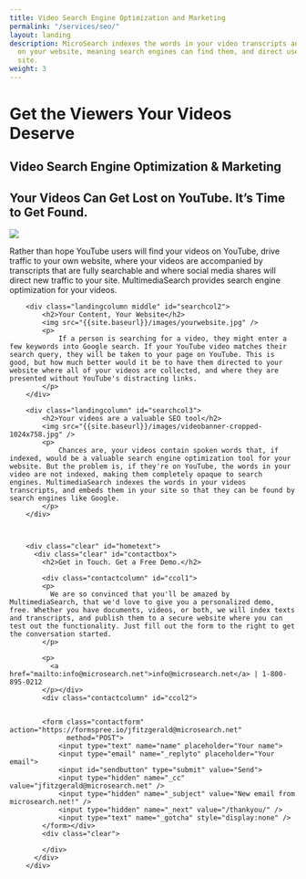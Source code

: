 ```yaml
---
title: Video Search Engine Optimization and Marketing
permalink: "/services/seo/"
layout: landing
description: MicroSearch indexes the words in your video transcripts and embeds them
  on your website, meaning search engines can find them, and direct users to your
  site.
weight: 3
---
```


<div class="landing">
    <div id="seobanner" class="landingbanner">
      <h1>Get the Viewers Your Videos Deserve</h1>
      <h2>Video Search Engine Optimization &amp; Marketing</h2>
    </div>
    <div class="wrapper">
        <div class="landingcolumn" id="searchcol1">
            <h2>Your Videos Can Get Lost on YouTube. It’s Time to Get Found.</h2>
            <img src="{{site.baseurl}}/images/videoplayer.png" />
            <p>
                Rather than hope YouTube users will find your videos on YouTube, drive traffic to your own website, where your videos are accompanied by transcripts that are fully searchable and where social media shares will direct new traffic to your site. MultimediaSearch provides search engine optimization for your videos.
            </p>
        </div>

        <div class="landingcolumn middle" id="searchcol2">
            <h2>Your Content, Your Website</h2>
            <img src="{{site.baseurl}}/images/yourwebsite.jpg" />
            <p>
                If a person is searching for a video, they might enter a few keywords into Google search. If your YouTube video matches their search query, they will be taken to your page on YouTube. This is good, but how much better would it be to have them directed to your website where all of your videos are collected, and where they are presented without YouTube's distracting links.
            </p>
        </div>

        <div class="landingcolumn" id="searchcol3">
            <h2>Your videos are a valuable SEO tool</h2>
            <img src="{{site.baseurl}}/images/videobanner-cropped-1024x758.jpg" />
            <p>
                Chances are, your videos contain spoken words that, if indexed, would be a valuable search engine optimization tool for your website. But the problem is, if they're on YouTube, the words in your video are not indexed, making them completely opaque to search engines. MultimediaSearch indexes the words in your videos transcripts, and embeds them in your site so that they can be found by search engines like Google.
            </p>
        </div>



        <div class="clear" id="hometext">
          <div class="clear" id="contactbox">
            <h2>Get in Touch. Get a Free Demo.</h2>

            <div class="contactcolumn" id="ccol1">
            <p>
              We are so convinced that you'll be amazed by MultimediaSearch, that we'd love to give you a personalized demo, free. Whether you have documents, videos, or both, we will index texts and transcripts, and publish them to a secure website where you can test out the functionality. Just fill out the form to the right to get the conversation started.
            </p>

            <p>
              <a href="mailto:info@microsearch.net">info@microsearch.net</a> | 1-800-895-0212
            </p></div>
            <div class="contactcolumn" id="ccol2">


            <form class="contactform" action="https://formspree.io/jfitzgerald@microsearch.net"
                  method="POST">
                <input type="text" name="name" placeholder="Your name">
                <input type="email" name="_replyto" placeholder="Your email">
                <input id="sendbutton" type="submit" value="Send">
                <input type="hidden" name="_cc" value="jfitzgerald@microsearch.net" />
                <input type="hidden" name="_subject" value="New email from microsearch.net!" />
                <input type="hidden" name="_next" value="/thankyou/" />
                <input type="text" name="_gotcha" style="display:none" />
            </form></div>
            <div class="clear">

            </div>
          </div>
        </div>
